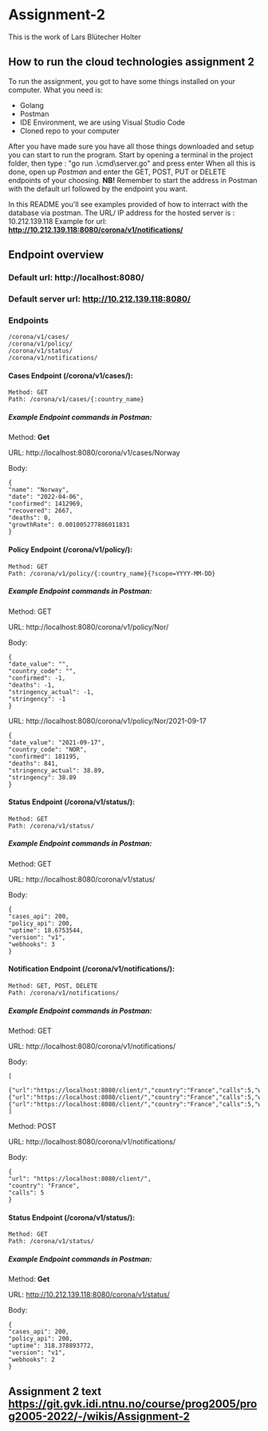 # Assignment-2

This is the work of Lars Blütecher Holter

## How to run the cloud technologies assignment 2
To run the assignment, you got to have some things installed on your computer. 
What you need is:
* Golang
* Postman
* IDE Environment, we are using Visual Studio Code
* Cloned repo to your computer

After you have made sure you have all those things downloaded and setup you can start to run the program.
Start by opening a terminal in the project folder, then type : "go run .\cmd\server.go" and press enter
When all this is done, open up _Postman_ and enter the GET, POST, PUT or DELETE endpoints of your choosing. **NB!** Remember to start the address in Postman with the default url followed by the endpoint you want.

In this README you'll see examples provided of how to interract with the database via postman. The URL/ IP address for the hosted server is : 10.212.139.118
Example for url:
**http://10.212.139.118:8080/corona/v1/notifications/**

## Endpoint overview

### Default url: http://localhost:8080/
### Default server url: http://10.212.139.118:8080/

### Endpoints

    /corona/v1/cases/
    /corona/v1/policy/
    /corona/v1/status/
    /corona/v1/notifications/


#### Cases Endpoint (/corona/v1/cases/):
    Method: GET
    Path: /corona/v1/cases/{:country_name}



##### Example Endpoint commands in Postman:
Method: **Get**

URL: http://localhost:8080/corona/v1/cases/Norway

Body:

    {
    "name": "Norway",
    "date": "2022-04-06",
    "confirmed": 1412969,
    "recovered": 2667,
    "deaths": 0,
    "growthRate": 0.001005277886011831
    }


#### Policy Endpoint (/corona/v1/policy/):
    Method: GET
    Path: /corona/v1/policy/{:country_name}{?scope=YYYY-MM-DD}

##### Example Endpoint commands in Postman:
Method: GET

URL: http://localhost:8080/corona/v1/policy/Nor/

Body:

    {
    "date_value": "",
    "country_code": "",
    "confirmed": -1,
    "deaths": -1,
    "stringency_actual": -1,
    "stringency": -1
    }

URL: http://localhost:8080/corona/v1/policy/Nor/2021-09-17

    {
    "date_value": "2021-09-17",
    "country_code": "NOR",
    "confirmed": 181195,
    "deaths": 841,
    "stringency_actual": 38.89,
    "stringency": 38.89
    }

#### Status Endpoint (/corona/v1/status/):
    Method: GET
    Path: /corona/v1/status/

##### Example Endpoint commands in Postman:
Method: GET

URL: http://localhost:8080/corona/v1/status/


Body:

    {
    "cases_api": 200,
    "policy_api": 200,
    "uptime": 18.6753544,
    "version": "v1",
    "webhooks": 3
    }

#### Notification Endpoint (/corona/v1/notifications/):
    Method: GET, POST, DELETE
    Path: /corona/v1/notifications/

##### Example Endpoint commands in Postman:
Method: GET

URL: http://localhost:8080/corona/v1/notifications/


Body:

    [
        {"url":"https://localhost:8080/client/","country":"France","calls":5,"webhook_id":"32ce679697f07268b0be398ef2ed336b6d17ea24cfd855f5da603aea80c175dd29bf169f8180f3661a758efb291ade759723f8f83d4bd49171ab4f518df8de95"},{"url":"https://localhost:8080/client/","country":"France","calls":5,"webhook_id":"0b4133b964c7d4e8c8cd30ae85e36ddb152cae88171b4aa3b17d9d53675ce4cf0332316f3fde6909b60a475d8bbb25725a92126dbc722287f3c2c6bfbe097be3"},{"url":"https://localhost:8080/client/","country":"France","calls":5,"webhook_id":"57ccb7b5912f02984533e5f1479af090c640fe9b67de485d89eb6b86e6bdb03c16e949f04bbdd582aa6ec00ead5e4193f304edac0f644ddf41c7d5a5023160b0"}
    ]


Method: POST

URL: http://localhost:8080/corona/v1/notifications/

Body:

    {
    "url": "https://localhost:8080/client/",
    "country": "France",
    "calls": 5
    }


#### Status Endpoint (/corona/v1/status/):
    Method: GET
    Path: /corona/v1/status/


##### Example Endpoint commands in Postman:
Method: **Get**

URL: http://10.212.139.118:8080/corona/v1/status/

Body:

    {
    "cases_api": 200,
    "policy_api": 200,
    "uptime": 318.378893772,
    "version": "v1",
    "webhooks": 2
    }


## Assignment 2 text https://git.gvk.idi.ntnu.no/course/prog2005/prog2005-2022/-/wikis/Assignment-2
